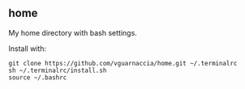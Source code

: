 ## home
My home directory with bash settings.

Install with:

    git clone https://github.com/vguarnaccia/home.git ~/.terminalrc
    sh ~/.terminalrc/install.sh
    source ~/.bashrc

